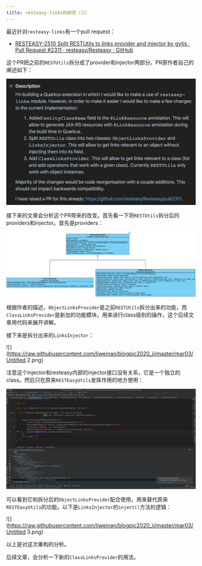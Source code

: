 ```yaml
---
title: resteasy-links的研究（三）
---
```


最近针对`resteasy-links`有一个pull request：

* [RESTEASY-2510 Split RESTUtils to links provider and injector by gytis · Pull Request #2311 · resteasy/Resteasy · GitHub](https://github.com/resteasy/Resteasy/pull/2311/files)

这个PR把之前的`RESTUtils`拆分成了provider和injector两部分。PR原作者自己的阐述如下：

![](https://raw.githubusercontent.com/liweinan/blogpic2020_ii/master/mar03/DC5A7244-F9ED-484C-BBFA-72C79D403F1E.png)

接下来的文章会分析这个PR带来的改变。首先看一下将`RESTUtils`拆分后的providers和injector。首先是providers：

![](https://raw.githubusercontent.com/liweinan/blogpic2020_ii/master/mar03/Untitled.png)

根据作者的描述，`ObjectLinksProvider`是之前`RESTUtils`拆分出来的功能，而`ClassLinksProvider`是新加的功能模块，用来进行class级别的操作，这个后续文章用代码来展开讲解。

接下来是拆分出来的`LinksInjector`：

![](https://raw.githubusercontent.com/liweinan/blogpic2020_ii/master/mar03/Untitled 2.png)

注意这个injector和resteasy内部的injector接口没有关系，它是一个独立的class。然后只在原来`RESTEasyUtils`发挥作用的地方使用：

![](https://raw.githubusercontent.com/liweinan/blogpic2020_ii/master/mar03/D00EB115-62EF-452F-9281-EC492A7EDCB3.png)

可以看到它和拆分后的`ObjectLinksProvider`配合使用，用来替代原来`RESTEasyUtils`的功能。以下是`LinksInjector`的`inject()`方法的逻辑：

![](https://raw.githubusercontent.com/liweinan/blogpic2020_ii/master/mar03/Untitled 3.png)

以上是对这次重构的分析。

后续文章，会分析一下新的`ClassLinksProvider`的用法。